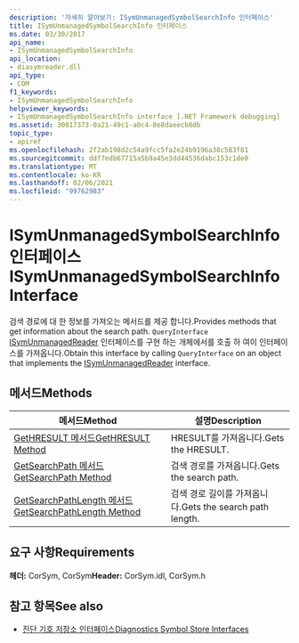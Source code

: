 ```yaml
---
description: '자세히 알아보기: ISymUnmanagedSymbolSearchInfo 인터페이스'
title: ISymUnmanagedSymbolSearchInfo 인터페이스
ms.date: 03/30/2017
api_name:
- ISymUnmanagedSymbolSearchInfo
api_location:
- diasymreader.dll
api_type:
- COM
f1_keywords:
- ISymUnmanagedSymbolSearchInfo
helpviewer_keywords:
- ISymUnmanagedSymbolSearchInfo interface [.NET Framework debugging]
ms.assetid: 30817373-0a21-49c1-a0c4-8e8daeecb8db
topic_type:
- apiref
ms.openlocfilehash: 2f2ab198d2c54a9fcc5fa2e24b9196a38c583f81
ms.sourcegitcommit: ddf7edb67715a5b9a45e3dd44536dabc153c1de0
ms.translationtype: MT
ms.contentlocale: ko-KR
ms.lasthandoff: 02/06/2021
ms.locfileid: "99762983"
---
```

# <a name="isymunmanagedsymbolsearchinfo-interface"></a><span data-ttu-id="2b246-103">ISymUnmanagedSymbolSearchInfo 인터페이스</span><span class="sxs-lookup"><span data-stu-id="2b246-103">ISymUnmanagedSymbolSearchInfo Interface</span></span>

<span data-ttu-id="2b246-104">검색 경로에 대 한 정보를 가져오는 메서드를 제공 합니다.</span><span class="sxs-lookup"><span data-stu-id="2b246-104">Provides methods that get information about the search path.</span></span> <span data-ttu-id="2b246-105">`QueryInterface` [ISymUnmanagedReader](isymunmanagedreader-interface.md) 인터페이스를 구현 하는 개체에서를 호출 하 여이 인터페이스를 가져옵니다.</span><span class="sxs-lookup"><span data-stu-id="2b246-105">Obtain this interface by calling `QueryInterface` on an object that implements the [ISymUnmanagedReader](isymunmanagedreader-interface.md) interface.</span></span>  
  
## <a name="methods"></a><span data-ttu-id="2b246-106">메서드</span><span class="sxs-lookup"><span data-stu-id="2b246-106">Methods</span></span>  
  
|<span data-ttu-id="2b246-107">메서드</span><span class="sxs-lookup"><span data-stu-id="2b246-107">Method</span></span>|<span data-ttu-id="2b246-108">설명</span><span class="sxs-lookup"><span data-stu-id="2b246-108">Description</span></span>|  
|------------|-----------------|  
|[<span data-ttu-id="2b246-109">GetHRESULT 메서드</span><span class="sxs-lookup"><span data-stu-id="2b246-109">GetHRESULT Method</span></span>](isymunmanagedsymbolsearchinfo-gethresult-method.md)|<span data-ttu-id="2b246-110">HRESULT를 가져옵니다.</span><span class="sxs-lookup"><span data-stu-id="2b246-110">Gets the HRESULT.</span></span>|  
|[<span data-ttu-id="2b246-111">GetSearchPath 메서드</span><span class="sxs-lookup"><span data-stu-id="2b246-111">GetSearchPath Method</span></span>](isymunmanagedsymbolsearchinfo-getsearchpath-method.md)|<span data-ttu-id="2b246-112">검색 경로를 가져옵니다.</span><span class="sxs-lookup"><span data-stu-id="2b246-112">Gets the search path.</span></span>|  
|[<span data-ttu-id="2b246-113">GetSearchPathLength 메서드</span><span class="sxs-lookup"><span data-stu-id="2b246-113">GetSearchPathLength Method</span></span>](isymunmanagedsymbolsearchinfo-getsearchpathlength-method.md)|<span data-ttu-id="2b246-114">검색 경로 길이를 가져옵니다.</span><span class="sxs-lookup"><span data-stu-id="2b246-114">Gets the search path length.</span></span>|  
  
## <a name="requirements"></a><span data-ttu-id="2b246-115">요구 사항</span><span class="sxs-lookup"><span data-stu-id="2b246-115">Requirements</span></span>  

 <span data-ttu-id="2b246-116">**헤더:** CorSym, CorSym</span><span class="sxs-lookup"><span data-stu-id="2b246-116">**Header:** CorSym.idl, CorSym.h</span></span>  
  
## <a name="see-also"></a><span data-ttu-id="2b246-117">참고 항목</span><span class="sxs-lookup"><span data-stu-id="2b246-117">See also</span></span>

- [<span data-ttu-id="2b246-118">진단 기호 저장소 인터페이스</span><span class="sxs-lookup"><span data-stu-id="2b246-118">Diagnostics Symbol Store Interfaces</span></span>](diagnostics-symbol-store-interfaces.md)
